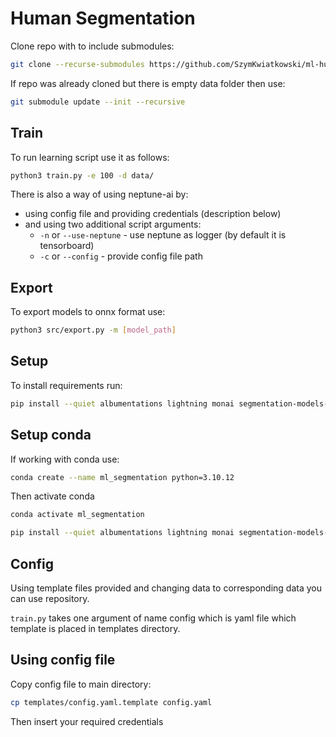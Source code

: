 # Human Segmentation
Clone repo with to include submodules:
```bash
git clone --recurse-submodules https://github.com/SzymKwiatkowski/ml-human-segmentation.git
```

If repo was already cloned but there is empty data folder then use:
```bash
git submodule update --init --recursive
```

## Train
To run learning script use it as follows:
```bash
python3 train.py -e 100 -d data/
```

There is also a way of using neptune-ai by:
- using config file and providing credentials (description below)
- and using two additional script arguments:
  - `-n` or `--use-neptune` - use neptune as logger (by default it is tensorboard)
  - `-c` or `--config` - provide config file path

## Export
To export models to onnx format use:
```bash
python3 src/export.py -m [model_path]
```

## Setup
To install requirements run:
```bash
pip install --quiet albumentations lightning monai segmentation-models-pytorch onnx onnxruntime onnxconverter_common torch-pruning
```

## Setup conda
If working with conda use:
```bash
conda create --name ml_segmentation python=3.10.12
```
Then activate conda
```bash
conda activate ml_segmentation
```

```bash
pip install --quiet albumentations lightning monai segmentation-models-pytorch onnx onnxruntime onnxconverter_common torch-pruning
```


## Config
Using template files provided and changing data to corresponding data you can use repository.

`train.py` takes one argument of name config which is yaml file which template is placed in templates directory.

## Using config file
Copy config file to main directory:
```bash
cp templates/config.yaml.template config.yaml
```

Then insert your required credentials